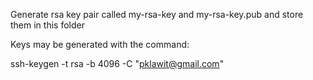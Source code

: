 Generate rsa key pair called my-rsa-key and my-rsa-key.pub
and store them in this folder

Keys may be generated with the command:

ssh-keygen -t rsa -b 4096 -C "pklawit@gmail.com"
